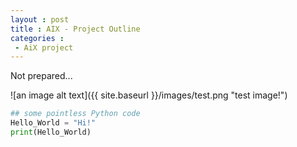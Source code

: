 ```yaml
---
layout : post
title : AIX - Project Outline
categories : 
 - AiX project
---
```


Not prepared...

![an image alt text]({{ site.baseurl }}/images/test.png "test image!")

```python
## some pointless Python code
Hello_World = "Hi!"
print(Hello_World)
```